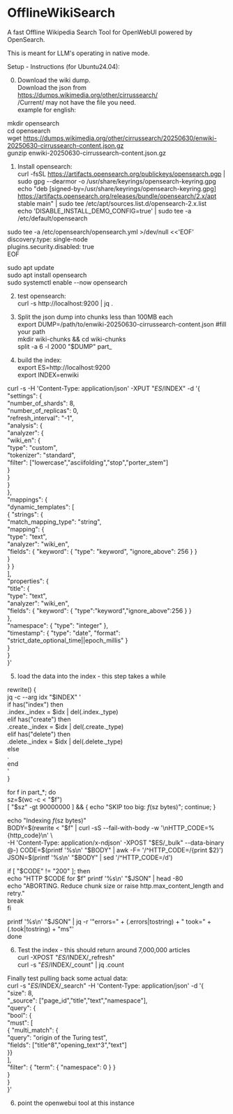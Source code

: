 # OfflineWikiSearch
A fast Offline Wikipedia Search Tool for OpenWebUI powered by OpenSearch.

This is meant for LLM's operating in native mode.


Setup - Instructions (for Ubuntu24.04):

0) Download the wiki dump.  
Download the json from https://dumps.wikimedia.org/other/cirrussearch/  
/Current/ may not have the file you need.  
example for english:  

mkdir opensearch  
cd opensearch  
wget https://dumps.wikimedia.org/other/cirrussearch/20250630/enwiki-20250630-cirrussearch-content.json.gz  
gunzip enwiki-20250630-cirrussearch-content.json.gz  

1) Install opensearch:  
curl -fsSL https://artifacts.opensearch.org/publickeys/opensearch.pgp | sudo gpg --dearmor -o /usr/share/keyrings/opensearch-keyring.gpg  
echo "deb [signed-by=/usr/share/keyrings/opensearch-keyring.gpg] https://artifacts.opensearch.org/releases/bundle/opensearch/2.x/apt stable main" | sudo tee /etc/apt/sources.list.d/opensearch-2.x.list  
echo 'DISABLE_INSTALL_DEMO_CONFIG=true' | sudo tee -a /etc/default/opensearch  

sudo tee -a /etc/opensearch/opensearch.yml >/dev/null <<'EOF'  
discovery.type: single-node  
plugins.security.disabled: true  
EOF  

sudo apt update  
sudo apt install opensearch  
sudo systemctl enable --now opensearch  

2) test opensearch:  
curl -s http://localhost:9200 | jq .  

3) Split the json dump into chunks less than 100MB each  
export DUMP=/path/to/enwiki-20250630-cirrussearch-content.json   #fill your path  
mkdir wiki-chunks && cd wiki-chunks  
split -a 6 -l 2000 "$DUMP" part_  

4) build the index:  
export ES=http://localhost:9200  
export INDEX=enwiki  

curl -s -H 'Content-Type: application/json' -XPUT "$ES/$INDEX" -d '{  
  "settings": {  
    "number_of_shards": 8,  
    "number_of_replicas": 0,  
    "refresh_interval": "-1",  
    "analysis": {  
      "analyzer": {  
        "wiki_en": {  
          "type": "custom",  
          "tokenizer": "standard",  
          "filter": ["lowercase","asciifolding","stop","porter_stem"]  
        }  
      }  
    }  
  },  
  "mappings": {  
    "dynamic_templates": [  
      { "strings": {  
          "match_mapping_type": "string",  
          "mapping": {  
            "type": "text",  
            "analyzer": "wiki_en",  
            "fields": { "keyword": { "type": "keyword", "ignore_above": 256 } }  
          }  
      } }  
    ],  
    "properties": {  
      "title": {  
        "type": "text",  
        "analyzer": "wiki_en",  
        "fields": { "keyword": { "type":"keyword","ignore_above":256 } }  
      },  
      "namespace": { "type": "integer" },  
      "timestamp": { "type": "date", "format": "strict_date_optional_time||epoch_millis" }  
    }  
  }  
}'  

5) load the data into the index - this step takes a while

rewrite() {  
  jq -c --arg idx "$INDEX" '  
    if has("index") then  
      .index._index = $idx | del(.index._type)  
    elif has("create") then  
      .create._index = $idx | del(.create._type)  
    elif has("delete") then  
      .delete._index = $idx | del(.delete._type)  
    else  
      .  
    end  
  '  
}  

for f in part_*; do  
  sz=$(wc -c < "$f")  
  [ "$sz" -gt 90000000 ] && { echo "SKIP too big: $f ($sz bytes)"; continue; }  

  echo "Indexing $f ($sz bytes)"  
  BODY=$(rewrite < "$f" | curl -sS --fail-with-body -w '\nHTTP_CODE=%{http_code}\n' \  
          -H 'Content-Type: application/x-ndjson' -XPOST "$ES/_bulk" --data-binary @-)  
  CODE=$(printf '%s\n' "$BODY" | awk -F= '/^HTTP_CODE=/{print $2}')  
  JSON=$(printf '%s\n' "$BODY" | sed '/^HTTP_CODE=/d')  

  if [ "$CODE" != "200" ]; then  
    echo "HTTP $CODE for $f"  
    printf '%s\n' "$JSON" | head -80  
    echo "ABORTING. Reduce chunk size or raise http.max_content_length and retry."  
    break  
  fi  

  printf '%s\n' "$JSON" | jq -r '"errors=" + (.errors|tostring) + " took=" + (.took|tostring) + "ms"'  
done  

6) Test the index - this should return around 7,000,000 articles  
curl -XPOST "$ES/$INDEX/_refresh"  
curl -s "$ES/$INDEX/_count" | jq .count  

Finally test pulling back some actual data:  
curl -s "$ES/$INDEX/_search" -H 'Content-Type: application/json' -d '{  
  "size": 8,  
  "_source": ["page_id","title","text","namespace"],  
  "query": {  
    "bool": {  
      "must": [  
        { "multi_match": {  
            "query": "origin of the Turing test",  
            "fields": ["title^8","opening_text^3","text"]  
        }}  
      ],  
      "filter": { "term": { "namespace": 0 } }  
    }  
  }  
}'  

6) point the openwebui tool at this instance  
